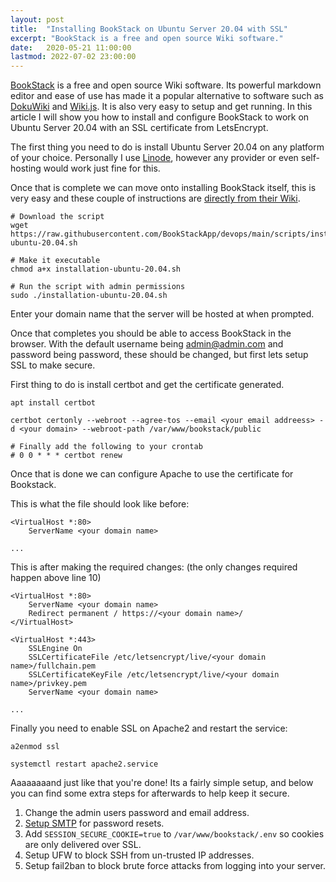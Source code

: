```yaml
---
layout: post
title:  "Installing BookStack on Ubuntu Server 20.04 with SSL"
excerpt: "BookStack is a free and open source Wiki software."
date:   2020-05-21 11:00:00
lastmod: 2022-07-02 23:00:00
---
```


[BookStack](https://www.bookstackapp.com/) is a free and open source Wiki software. Its powerful markdown editor and ease of use has made it a popular alternative to software such as [DokuWiki](https://www.dokuwiki.org/DokuWiki) and [Wiki.js](https://wiki.js.org/). It is also very easy to setup and get running. In this article I will show you how to install and configure BookStack to work on Ubuntu Server 20.04 with an SSL certificate from LetsEncrypt.

The first thing you need to do is install Ubuntu Server 20.04 on any platform of your choice. Personally I use [Linode](https://www.linode.com/lp/refer/?r=4c86e82eb937214729bef01cc21b61756f354834), however any provider or even self-hosting would work just fine for this.

Once that is complete we can move onto installing BookStack itself, this is very easy and these couple of instructions are [directly from their Wiki](https://www.bookstackapp.com/docs/admin/installation/#ubuntu-2004).

<pre><code class="language-bash"># Download the script
wget https://raw.githubusercontent.com/BookStackApp/devops/main/scripts/installation-ubuntu-20.04.sh

# Make it executable
chmod a+x installation-ubuntu-20.04.sh

# Run the script with admin permissions
sudo ./installation-ubuntu-20.04.sh
</code></pre>

Enter your domain name that the server will be hosted at when prompted.

Once that completes you should be able to access BookStack in the browser. With the default username being admin@admin.com and password being password, these should be changed, but first lets setup SSL to make secure.

First thing to do is install certbot and get the certificate generated.

<pre><code class="language-bash">apt install certbot

certbot certonly --webroot --agree-tos --email &lt;your email addreess&gt; -d &lt;your domain&gt; --webroot-path /var/www/bookstack/public

# Finally add the following to your crontab
# 0 0 * * * certbot renew</code></pre>

Once that is done we can configure Apache to use the certificate for Bookstack.

This is what the file should look like before:

<pre><code class="language-apacheconf">&lt;VirtualHost *:80&gt;
    ServerName &lt;your domain name&gt;

...</code></pre>

This is after making the required changes: (the only changes required happen above line 10) 
<pre><code class="language-apacheconf">&lt;VirtualHost *:80&gt;
    ServerName &lt;your domain name&gt;
    Redirect permanent / https://&lt;your domain name&gt;/
&lt;/VirtualHost&gt;

&lt;VirtualHost *:443&gt;
    SSLEngine On
    SSLCertificateFile /etc/letsencrypt/live/&lt;your domain name&gt;/fullchain.pem
    SSLCertificateKeyFile /etc/letsencrypt/live/&lt;your domain name&gt;/privkey.pem
    ServerName &lt;your domain name&gt;
                                                                                               
...</code></pre>

Finally you need to enable SSL on Apache2 and restart the service: 
<pre><code class="language-bash">a2enmod ssl

systemctl restart apache2.service</code></pre>

Aaaaaaaand just like that you're done! Its a fairly simple setup, and below you can find some extra steps for afterwards to help keep it secure.

1. Change the admin users password and email address.
2. [Setup SMTP](https://www.bookstackapp.com/docs/admin/email-config/) for password resets.
3. Add <code>SESSION_SECURE_COOKIE=true</code> to <code>/var/www/bookstack/.env</code> so cookies are only delivered over SSL.
4. Setup UFW to block SSH from un-trusted IP addresses.
5. Setup fail2ban to block brute force attacks from logging into your server.
